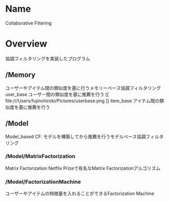 # Name

Collaborative Filtering

# Overview

協調フィルタリングを実装したプログラム

## /Memory

ユーザーやアイテム間の類似度を基に行うメモリーベース協調フィルタリング
user_base ユーザー間の類似度を基に推薦を行う
[[ file:///Users/fujinohiroki/Pictures/userbase.png ]]
item_base アイテム間の類似度を基に推薦を行う

## /Model

Model_based CF: モデルを構築してから推薦を行うモデルベース協調フィルタリング

### /Model/MatrixFactorization

Matrix Factorization Netflix Prizeで有名なMatrix Factorizationアルゴリズム

### /Model/FactorizationMachine

ユーザーやアイテムの特徴量を入れることができるFactorization Machine

